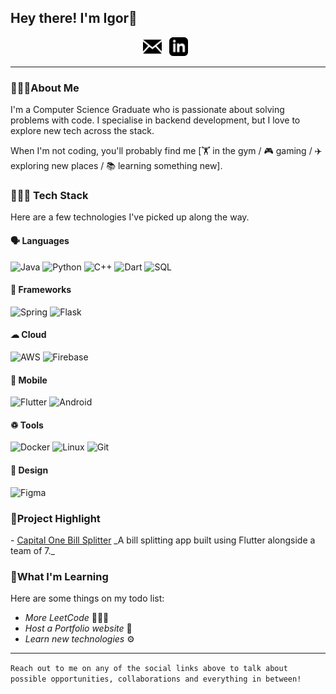 ## Hey there! I'm Igor👋

<p align='center'>
<a href="mailto:igorbarglowski@outlook.com"><img height="30" src="https://raw.githubusercontent.com/igorb18/igorb18/master/assets/icon_email.png"></a>&nbsp;&nbsp;
<a href="https://www.linkedin.com/in/igorbarglowski/"><img height="30" src="https://raw.githubusercontent.com/igorb18/igorb18/master/assets/icon_linkedin.png"></a>&nbsp;&nbsp;
</p>

---

### 🙋🏽‍♂️About Me

<p>
I'm a Computer Science Graduate who is passionate about solving problems with code. I specialise in backend development, but I love to explore new tech across the stack.

When I'm not coding, you'll probably find me [🏋️ in the gym / 🎮 gaming / ✈️ exploring new places / 📚 learning something new].
</p>

### 👨🏽‍💻 Tech Stack

<p>
Here are a few technologies I've picked up along the way.
</p>

#### 🗣 Languages
![Java](https://img.shields.io/badge/Java-ED8B00?style=flat&logo=openjdk&logoColor=white)
![Python](https://img.shields.io/badge/Python-3776AB?style=flat&logo=python&logoColor=white)
![C++](https://img.shields.io/badge/C%2B%2B-00599C?style=flat&logo=cplusplus&logoColor=white)
![Dart](https://img.shields.io/badge/Dart-0175C2?style=flat&logo=dart&logoColor=white)
![SQL](https://img.shields.io/badge/SQL-336791?style=flat&logo=postgresql&logoColor=white)

#### 🎒 Frameworks
![Spring](https://img.shields.io/badge/Spring-6DB33F?style=flat&logo=spring&logoColor=white)
![Flask](https://img.shields.io/badge/Flask-000000?style=flat&logo=flask&logoColor=white)

#### ☁ Cloud
![AWS](https://img.shields.io/badge/AWS-232F3E?style=flat&logo=amazon-aws&logoColor=white)
![Firebase](https://img.shields.io/badge/Firebase-FFCA28?style=flat&logo=firebase&logoColor=black)

#### 📱 Mobile
![Flutter](https://img.shields.io/badge/Flutter-02569B?style=flat&logo=flutter&logoColor=white)
![Android](https://img.shields.io/badge/Android-3DDC84?style=flat&logo=android&logoColor=white)

#### ♽ Tools
![Docker](https://img.shields.io/badge/Docker-2496ED?style=flat&logo=docker&logoColor=white)
![Linux](https://img.shields.io/badge/Linux-FCC624?style=flat&logo=linux&logoColor=black)
![Git](https://img.shields.io/badge/Git-F05032?style=flat&logo=git&logoColor=white)

#### 🎨 Design
![Figma](https://img.shields.io/badge/Figma-F24E1E?style=flat&logo=figma&logoColor=white)

### 🚧Project Highlight

<p>
- <a href="https://www.linkedin.com/feed/update/urn:li:activity:7065076138980560897?utm_source=share&utm_medium=member_desktop&rcm=ACoAAENCSVYBLq9GR8o0JrPvyQjzAWPJKKtq7L8">Capital One Bill Splitter</a> _A bill splitting app built using Flutter alongside a team of 7._
</p>

### 🌱What I'm Learning

Here are some things on my todo list:

- _More LeetCode_ 🧙🏽‍♂️
- _Host a Portfolio website_ 🤖
- _Learn new technologies_ ⚙️

---

`Reach out to me on any of the social links above to talk about possible opportunities, collaborations and everything in between!`

